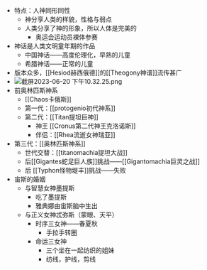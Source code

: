 - 特点：人神同形同性
	- 神分享人类的样貌，性格与弱点
	- 人类分享了神的形象，所以人体是完美的
		- 奥运会运动员裸体参赛
- 神话是人类文明童年期的作品
	- 中国神话——高度伦理化，早熟的儿童
	- 希腊神话——正常的儿童
- 版本众多，[[Hesiod赫西俄德]]的[[Theogony神谱]]流传甚广
- ![截屏2023-06-20 下午10.32.25.png](../assets/截屏2023-06-20_下午10.32.25_1687314780812_0.png)
- 前奥林匹斯神系
	- [[Chaos卡俄斯]]
	- 第一代：[[protogenio初代神系]]
	- 第二代：[[Titan提坦巨神]]
		- 神王 [[Cronus第二代神王克洛诺斯]]
		- 伴侣：[[Rhea流逝女神瑞亚]]
- 第三代：[[奥林匹斯神系]]
	- 世代交替：[[titanomachia提坦大战]]
	- 后[[Gigantes蛇足巨人族]]挑战——[[Gigantomachia巨灵之战]]
	- 后 [[Typhon怪物堤丰]]挑战——失败
- 宙斯的婚姻
	- 与智慧女神墨提斯
		- 吃了墨提斯
		- 雅典娜由宙斯脑中生出
	- 与正义女神忒弥斯（蒙眼、天平）
		- 时序三女神——春夏秋
			- 手拉手转圈
		- 命运三女神
			- 三个坐在一起纺织的姐妹
			- 纺线，护线，剪线